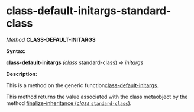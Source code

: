class-default-initargs-standard-class
=====================================

*Method* **CLASS-DEFAULT-INITARGS**

**Syntax:**

**class-default-initargs** *(class* standard-class) => *initargs*

**Description:**

This is a method on the generic function[class-default-initargs](/meta-object-protocol/class-default-initargs).

This method returns the value associated with the class metaobject by the method [finalize-inheritance (*class* `standard-class`)](/meta-object-protocol/finalize-inheritance-standard-class).
